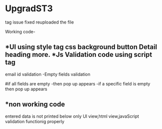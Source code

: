 # UpgradST3
tag issue fixed reuploaded the file 

Working code-

*UI using style tag
 css
background
button
Detail heading more.
*Js Validation code using script tag
-
email id validation
-Empty fields validation

#if all fields are empty
-then pop up appears
-if a specific field is empty then pop up appears 

*non working  code 
-
entered data is not printed below
only UI view,html view,javaScript validation functionig properly

